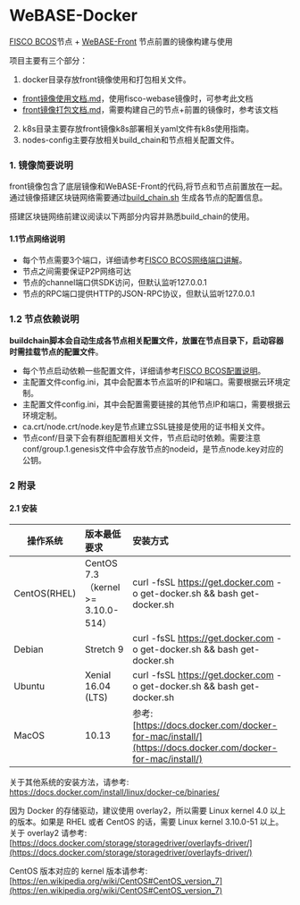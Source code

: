 
# WeBASE-Docker
 [FISCO BCOS](https://github.com/FISCO-BCOS/FISCO-BCOS)节点 + [WeBASE-Front](https://github.com/WeBankBlockchain/WeBASE-Front) 节点前置的镜像构建与使用
 
项目主要有三个部分：
1. docker目录存放front镜像使用和打包相关文件。  
  - [front镜像使用文档.md](docker/front-install.md)，使用fisco-webase镜像时，可参考此文档
  - [front镜像打包文档.md](docker/build/front-build.md)，需要构建自己的节点+前置的镜像时，参考该文档
2. k8s目录主要存放front镜像k8s部署相关yaml文件有k8s使用指南。
3. nodes-config主要存放相关build_chain和节点相关配置文件。


 ### 1. 镜像简要说明
 front镜像包含了底层镜像和WeBASE-Front的代码,将节点和节点前置放在一起。通过镜像搭建区块链网络需要通过[build_chain.sh](https://fisco-bcos-documentation.readthedocs.io/zh_CN/latest/docs/manual/build_chain.html) 生成各节点的配置信息。

 搭建区块链网络前建议阅读以下两部分内容并熟悉build_chain的使用。

 #### 1.1节点网络说明
 
 - 每个节点需要3个端口，详细请参考[FISCO BCOS网络端口讲解](https://mp.weixin.qq.com/s/IiHsPlxmvEEBTC84n27I9A)。
 - 节点之间需要保证P2P网络可达
 - 节点的channel端口供SDK访问，但默认监听127.0.0.1
 - 节点的RPC端口提供HTTP的JSON-RPC协议，但默认监听127.0.0.1
 
 ### 1.2 节点依赖说明
 
 **buildchain脚本会自动生成各节点相关配置文件，放置在节点目录下，启动容器时需挂载节点的配置文件**。
 
 - 每个节点启动依赖一些配置文件，详细请参考[FISCO BCOS配置说明](https://mp.weixin.qq.com/s/3RGTRvheSr5P1nXbmAjl2g)。
 - 主配置文件config.ini，其中会配置本节点监听的IP和端口。需要根据云环境定制。
 - 主配置文件config.ini，其中会配置需要链接的其他节点IP和端口，需要根据云环境定制。
 - ca.crt/node.crt/node.key是节点建立SSL链接是使用的证书相关文件。
 - 节点conf/目录下会有群组配置相关文件，节点启动时依赖。需要注意conf/group.1.genesis文件中会存放节点的nodeid，是节点node.key对应的公钥。
 

 ### 2 附录
 #### 2.1 安装
 
| 操作系统         |  版本最低要求     |  安装方式    |
| ------------- |:-------|:-----|
| CentOS(RHEL)| CentOS 7.3（kernel >= 3.10.0-514）      |curl -fsSL https://get.docker.com -o get-docker.sh && bash get-docker.sh|
|Debian|Stretch 9  |curl -fsSL https://get.docker.com -o get-docker.sh && bash get-docker.sh|
|Ubuntu|Xenial 16.04 (LTS)|curl -fsSL https://get.docker.com -o get-docker.sh && bash get-docker.sh|
|MacOS| 10.13 |参考: [https://docs.docker.com/docker-for-mac/install/](https://docs.docker.com/docker-for-mac/install/)|

关于其他系统的安装方法，请参考: https://docs.docker.com/install/linux/docker-ce/binaries/

因为 Docker 的存储驱动，建议使用 overlay2，所以需要 Linux kernel 4.0 以上的版本。如果是 RHEL 或者 CentOS 的话，需要 Linux kernel  3.10.0-51 以上。关于 overlay2 请参考: [https://docs.docker.com/storage/storagedriver/overlayfs-driver/](https://docs.docker.com/storage/storagedriver/overlayfs-driver/)

CentOS 版本对应的 kernel 版本请参考: [https://en.wikipedia.org/wiki/CentOS#CentOS_version_7](https://en.wikipedia.org/wiki/CentOS#CentOS_version_7)


 
